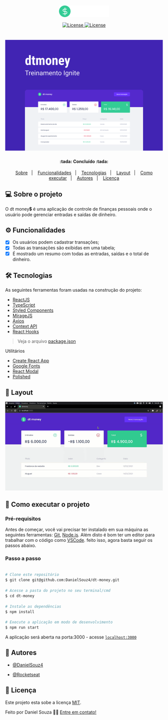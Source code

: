 <p align="center">
  <img alt="dt money" src="./src/assets/logo.svg" width="160px">
</p>

<p align="center">
  <a href="https://github.com/DanielSouz4/dt-money/blob/880aaa08efed337cded8b2dbf8ac232d02f89f08/LICENSE" title="acessar licença">
    <img  src="https://img.shields.io/static/v1?label=license&message=MIT&color=33cc95&labelColor=5429cc" alt="License"> 
  </a>
  
  <a href="https://www.linkedin.com/in/danielsouzadev/" title="acessar linkedin do autor">
    <img  src="https://img.shields.io/static/v1?label=feito por&message=Daniel Souza&color=33cc95&labelColor=5429cc" alt="License">   
 </a>
</p>

<h1 align="center" title="dt money">
    <img alt="dt money" src="./src/assets/capa.svg" />
</h1>

<h4 align="center"> 
	:tada: Concluído :tada:
</h4>

<p align="center">
 <a href="#-sobre-o-projeto">Sobre</a>&nbsp;&nbsp;&nbsp;|&nbsp;&nbsp;&nbsp;
 <a href="#-funcionalidades">Funcionalidades</a>&nbsp;&nbsp;&nbsp;|&nbsp;&nbsp;&nbsp;
 <a href="#-tecnologias">Tecnologias</a>&nbsp;&nbsp;&nbsp;|&nbsp;&nbsp;&nbsp;
 <a href="#-layout">Layout</a>&nbsp;&nbsp;&nbsp;|&nbsp;&nbsp;&nbsp;
 <a href="#-como-executar-o-projeto">Como executar</a>&nbsp;&nbsp;&nbsp;|&nbsp;&nbsp;&nbsp;
 <a href="#-autores">Autores</a>&nbsp;&nbsp;&nbsp;|&nbsp;&nbsp;&nbsp;
 <a href="#-licença">Licença</a>
</p>

## 💻 Sobre o projeto

O dt money:heavy_dollar_sign: é uma aplicação de controle de finanças pessoais onde o usuário pode gerenciar entradas e saídas de dinheiro.

## ⚙️ Funcionalidades

- [x] Os usuários podem cadastrar transações;
- [x] Todas as transações são exibidas em uma tabela;
- [x] É mostrado um resumo com todas as entradas, saídas e o total de dinheiro.

## 🛠 Tecnologias

As seguintes ferramentas foram usadas na construção do projeto:

- [ReactJS](https://pt-br.reactjs.org/docs/getting-started.html)
- [TypeScript](https://www.typescriptlang.org/)
- [Styled Components](https://styled-components.com/)
- [MirageJS](https://miragejs.com/)
- [Axios](https://github.com/axios/axios)
- [Context API](#)
- [React Hooks](#)

> Veja o arquivo [package.json](https://github.com/DanielSouz4/dt-money/blob/0508643803398b6f0856fe23a9bc201817dda711/package.json)

Utilitários

- [Create React App](https://create-react-app.dev/)
- [Google Fonts](https://fonts.google.com/)
- [React Modal](https://github.com/reactjs/react-modal)
- [Polished](https://github.com/styled-components/polished)

## 🎨 Layout

<img alt="gif dt money" src="src/assets/Screencast 2021-10-24 14_26_54.gif">

## 🚀 Como executar o projeto

### Pré-requisitos

Antes de começar, você vai precisar ter instalado em sua máquina as seguintes ferramentas:
[Git](https://git-scm.com), [Node.js](https://nodejs.org/en/).
Além disto é bom ter um editor para trabalhar com o código como [VSCode](https://code.visualstudio.com/). feito isso, agora basta seguir os passos abaixo.

### Passo a passo

```bash

# Clone este repositório
$ git clone git@github.com:DanielSouz4/dt-money.git

# Acesse a pasta do projeto no seu terminal/cmd
$ cd dt-money

# Instale as dependências
$ npm install

# Execute a aplicação em modo de desenvolvimento
$ npm run start

```

A aplicação será aberta na porta:3000 - acesse [`localhost:3000`](http://localhost:3000)

## 🦸 Autores

- [@DanielSouz4](https://github.com/DanielSouz4)

- [@Rocketseat](https://github.com/Rocketseat)

## 📝 Licença

Este projeto esta sobe a licença [MIT](https://github.com/DanielSouz4/dt-money/blob/880aaa08efed337cded8b2dbf8ac232d02f89f08/LICENSE).

Feito por Daniel Souza 👋🏽 [Entre em contato!](https://www.linkedin.com/in/daniel-souza01/)

